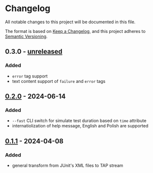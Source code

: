 # Changelog

All notable changes to this project will be documented in this file.

The format is based on [Keep a Changelog](https://keepachangelog.com/en/1.0.0/),
and this project adheres to [Semantic Versioning](https://semver.org/spec/v2.0.0.html).


## 0.3.0 - [unreleased]

### Added

- `error` tag support
- text content support of `failure` and `error` tags


## [0.2.0] - 2024-06-14

### Added

- `--fast` CLI switch for simulate test duration based on `time` attribute
- internatiolization of help message, English and Polish are supported


## [0.1.1] - 2024-04-08

### Added

- general transform from JUnit's XML files to TAP stream


[unreleased]: https://github.com/marek629/junit-tap
[0.2.0]: https://www.npmjs.com/package/junit-tap/v/0.2.0
[0.1.1]: https://www.npmjs.com/package/junit-tap/v/0.1.1
